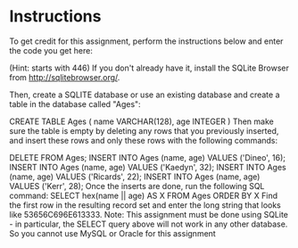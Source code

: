# Instructions

To get credit for this assignment, perform the instructions below and enter the code you get here:

(Hint: starts with 446)
If you don't already have it, install the SQLite Browser from http://sqlitebrowser.org/.

Then, create a SQLITE database or use an existing database and create a table in the database called "Ages":

CREATE TABLE Ages ( 
  name VARCHAR(128), 
  age INTEGER
)
Then make sure the table is empty by deleting any rows that you previously inserted, and insert these rows and only these rows with the following commands:

DELETE FROM Ages;
INSERT INTO Ages (name, age) VALUES ('Dineo', 16);
INSERT INTO Ages (name, age) VALUES ('Kaedyn', 32);
INSERT INTO Ages (name, age) VALUES ('Ricards', 22);
INSERT INTO Ages (name, age) VALUES ('Kerr', 28);
Once the inserts are done, run the following SQL command:
SELECT hex(name || age) AS X FROM Ages ORDER BY X
Find the first row in the resulting record set and enter the long string that looks like 53656C696E613333.
Note: This assignment must be done using SQLite - in particular, the SELECT query above will not work in any other database. So you cannot use MySQL or Oracle for this assignment